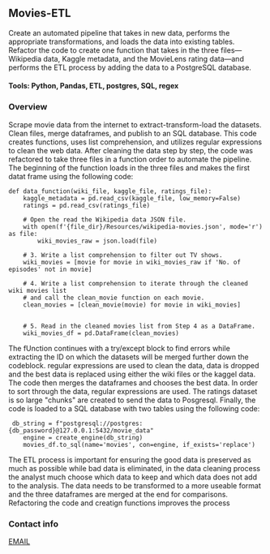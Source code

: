 ## Movies-ETL
Create an automated pipeline that takes in new data, performs the appropriate transformations, and loads the data into existing tables. Refactor the code to create one function that takes in the three files—Wikipedia data, Kaggle metadata, and the MovieLens rating data—and performs the ETL process by adding the data to a PostgreSQL database.

#### Tools: Python, Pandas, ETL, postgres, SQL, regex

### Overview
Scrape movie data from the internet to extract-transform-load the datasets. Clean files, merge dataframes, and publish to an SQL database. This code creates functions, uses list comprehension, and utilizes regular expressions to clean the web data. After cleaning the data step by step, the code was refactored to take three files in a function order to automate the pipeline. The beginning of the function loads in the three files and makes the first datat frame using the following code:

~~~
def data_function(wiki_file, kaggle_file, ratings_file):
    kaggle_metadata = pd.read_csv(kaggle_file, low_memory=False)
    ratings = pd.read_csv(ratings_file)
    
    # Open the read the Wikipedia data JSON file.
    with open(f'{file_dir}/Resources/wikipedia-movies.json', mode='r') as file:
        wiki_movies_raw = json.load(file)
    
    # 3. Write a list comprehension to filter out TV shows.
    wiki_movies = [movie for movie in wiki_movies_raw if 'No. of episodes' not in movie]

    # 4. Write a list comprehension to iterate through the cleaned wiki movies list
    # and call the clean_movie function on each movie.
    clean_movies = [clean_movie(movie) for movie in wiki_movies]


    # 5. Read in the cleaned movies list from Step 4 as a DataFrame.
    wiki_movies_df = pd.DataFrame(clean_movies)
~~~

The fUnction continues with a try/except block to find errors while extracting the ID on which the datasets will be merged further down the codeblock. regular expressions are used to clean the data, data is dropped and the best data is replaced using either the wiki files or the kaggel data. The code then merges the dataframes and chooses the best data. In order to sort through the data, regular expressions are used. The ratings dataset is so large "chunks" are created to send the data to Posgresql. Finally, the code is loaded to a SQL database with two tables using the following code: 

~~~
 db_string = f"postgresql://postgres:{db_password}@127.0.0.1:5432/movie_data"
    engine = create_engine(db_string)
    movies_df.to_sql(name='movies', con=engine, if_exists='replace')
~~~

The ETL process is important for ensuring the good data is preserved as much as possible while bad data is eliminated, in the data cleaning process the analyst much choose which data to keep and which data does not add to the analysis. The data needs to be transformed to a more useable format and the three dataframes are merged at the end for comparisons. Refactoring the code and creatign functions improves the process

### Contact info
[EMAIL](mailto:emaynard10@gmail.com)



